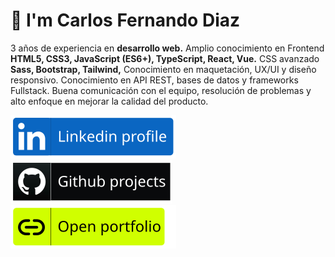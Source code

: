 # 👋 I'm Carlos Fernando Diaz

3 años de experiencia en <strong>desarrollo web.</strong> Amplio conocimiento en Frontend <strong>HTML5, CSS3, JavaScript (ES6+), TypeScript, React, Vue.</strong> CSS avanzado <strong>Sass, Bootstrap, Tailwind,</strong> Conocimiento en maquetación, UX/UI y diseño responsivo. Conocimiento en API REST, bases de datos y frameworks Fullstack. Buena comunicación con el equipo, resolución de problemas y alto enfoque en mejorar la calidad del producto.

[![Linkedin profile](/images/buttonLinkedin.svg)](https://www.linkedin.com/in/carlos-fernando-diaz-40490a1b0/)
[![Github repositories](/images/buttonGithub.svg)](https://github.com/carl115?tab=repositories)
[![Open portfolio](/images/buttonPortfolio.svg)](https://cadiaz.netlify.app/)